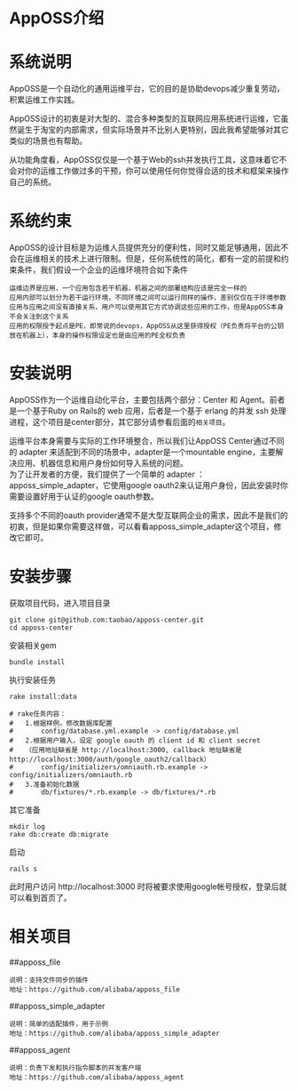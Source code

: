 AppOSS介绍
==========

# 系统说明 #
AppOSS是一个自动化的通用运维平台，它的目的是协助devops减少重复劳动，积累运维工作实践。  

AppOSS设计的初衷是对大型的、混合多种类型的互联网应用系统进行运维，它虽然诞生于淘宝的内部需求，但实际场景并不比别人更特别，因此我希望能够对其它类似的场景也有帮助。  

从功能角度看，AppOSS仅仅是一个基于Web的ssh并发执行工具，这意味着它不会对你的运维工作做过多的干预，你可以使用任何你觉得合适的技术和框架来操作自己的系统。

# 系统约束
AppOSS的设计目标是为运维人员提供充分的便利性，同时又能足够通用，因此不会在运维相关的技术上进行限制。但是，任何系统性的简化，都有一定的前提和约束条件，我们假设一个企业的运维环境符合如下条件

	运维边界是应用，一个应用包含若干机器，机器之间的部署结构应该是完全一样的
	应用内部可以划分为若干运行环境，不同环境之间可以运行同样的操作，差别仅仅在于环境参数
	应用与应用之间没有直接关系，用户可以使用其它方式协调这些应用的工作，但是AppOSS本身不会关注到这个关系
	应用的权限授予起点是PE，即常说的devops，AppOSS从这里获得授权（PE负责将平台的公钥放在机器上），本身的操作权限设定也是由应用的PE全权负责

# 安装说明 #
AppOSS作为一个运维自动化平台，主要包括两个部分：Center 和 Agent。前者是一个基于Ruby on Rails的 web 应用，后者是一个基于 erlang 的并发 ssh 处理进程，这个项目是center部分，其它部分请参看后面的`相关项目`。

运维平台本身需要与实际的工作环境整合，所以我们让AppOSS Center通过不同的 adapter 来适配到不同的场景中，adapter是一个mountable engine，主要解决应用、机器信息和用户身份如何导入系统的问题。  
为了让开发者的方便，我们提供了一个简单的 adapter ：apposs\_simple\_adapter，它使用google oauth2来认证用户身份，因此安装时你需要设置好用于认证的google oauth参数。  

支持多个不同的oauth provider通常不是大型互联网企业的需求，因此不是我们的初衷，但是如果你需要这样做，可以看看apposs\_simple\_adapter这个项目，修改它即可。

# 安装步骤 #
获取项目代码，进入项目目录  

	git clone git@github.com:taobao/apposs-center.git   
	cd apposs-center

安装相关gem

	bundle install  

执行安装任务

	rake install:data

	# rake任务内容：
	# 	1.根据样例，修改数据库配置  
	# 		config/database.yml.example -> config/database.yml
	# 	2.根据用户输入，设定 google oauth 的 client id 和 client secret
	# 	（应用地址缺省是 http://localhost:3000, callback 地址缺省是 http://localhost:3000/auth/google_oauth2/callback）   
	#  		config/initializers/omniauth.rb.example -> config/initializers/omniauth.rb
	#	3.准备初始化数据
	#		db/fixtures/*.rb.example -> db/fixtures/*.rb

其它准备

	mkdir log  
	rake db:create db:migrate   

启动  
	
	rails s  

此时用户访问 http://localhost:3000 时将被要求使用google帐号授权，登录后就可以看到首页了。  

# 相关项目 #
##apposs\_file  

    说明：支持文件同步的插件
    地址：https://github.com/alibaba/apposs_file

##apposs\_simple\_adapter  

    说明：简单的适配插件，用于示例
    地址：https://github.com/alibaba/apposs_simple_adapter

##apposs\_agent  

    说明：负责下发和执行指令脚本的并发客户端
    地址：https://github.com/alibaba/apposs_agent

